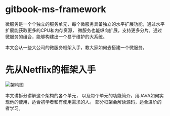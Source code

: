# gitbook-ms-framework

微服务是一个个独立的服务单元，每个微服务具备独立的水平扩展功能，通过水平扩展能获取更多的CPU和内存资源，
微服务也能纵向扩展，支持更多分片，通过微服务的组合，能够构建出一个易于维护的大系统。

本文会从一些大公司的微服务框架入手，教大家如何去搭建一个微服务。


# 先从Netflix的框架入手

![架构图](http://crawl.nosdn.127.net/nbotreplaceimg/97175c2f206ae89c6a523dbaf5f20a02/26cfffb9cbda8a51fd01d6752521ca56.jpg)

本文讲拆分讲解这个架构的各个单元，
以及每个单元的功能简介，用JAVA如何实现他的使用，适合初学者和有使用需求的人。
部分框架会解读源码，适合进阶的者学习。



